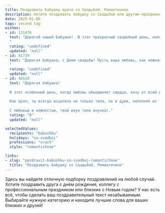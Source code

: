 ```yaml
---
title: Поздравить бабушку врача со Свадьбой. Романтичное
description: Хотите поздравить бабушку со Свадьбой или другим праздником? Наш ИИ создаст незабываемое поздравление, а вы обязательно выделитесь среди других.  
date: 2025-01-06
tags: second tag
wishes:
- id: 131476
  text: "Дорогой нашей Бабушке!  В этот прекрасный свадебный день, наполненный любовью и счастьем,  мы хотим пожелать Вам, дорогой врач,  такой же нежной и долгой жизни, какой бывает только в самых трогательных историях. Пусть ваша любовь будет крепкой и верной, как клятва Гиппократа, а каждый день – наполнен теплом, заботой и неиссякаемым счастьем.  Счастья Вам, огромной любви и долгих лет жизни, полных радости и здоровья!
  "
  rating: "undefined"
  updated: "null"
- id: 81739
  text: "Дорогая Бабушка, с Днем свадьбы! Пусть ваша любовь, как нежная забота врача, всегда будет источником тепла и радости! Желаем вам долгих лет счастья, здоровья и взаимной любви, которая со временем только крепнет!
  "
  rating: "undefined"
  updated: "null"
- id: 40520
  text: "Дорогая бабушка!
  
  В этот особенный день, когда любовь объединяет сердца, хочу от всей души поздравить тебя с вашим свадебным днем! Ваши взгляды полны светлой надежды, а сердца — нежной любви. Знай, что ты — истинный пример того, как забота и понимание могут создать настоящую гармонию в жизни.
  
  Как врач, ты всегда исцеляла не только тела, но и души, наполняя их теплом и добротой. Пусть ваш совместный путь будет озарен яркими звездами счастья, а ваша любовь крепнет с каждым днем, как надежный диагноз здоровья.
  
  С любовью и нежностью, твой внук (или внучка)."
  rating: "0"
  updated: "null"

selectedValues:
  recipients: "babushku"
  holidays: "so-svadboj"
  professions: "vrach"
  style: "romantichnoe"

links:
- slug: "pozdravit-babushku-so-svadboj-romantichnoe"
  title: "Поздравить бабушку со Свадьбой. Романтичное"
---
```


Здесь вы найдете отличную подборку поздравлений на любой случай. 
Хотите поздравить друга с днём рождения, коллегу с профессиональным праздником или близких с Новым годом? У нас есть всё, чтобы сделать ваш поздравительный текст незабываемым. Выбирайте нужную категорию и находите лучшие слова для ваших близких и друзей!
